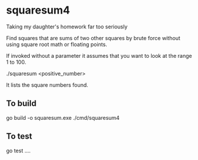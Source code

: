 # squaresum4
Taking my daughter's homework far too seriously

Find squares that are sums of two other squares by brute force without using square root math or floating points.

If invoked without a parameter it assumes that you want to look at the range 1 to 100.

./squaresum <positive_number>

It lists the square numbers found.

## To build

go build -o squaresum.exe ./cmd/squaresum4

## To test

go test .\...